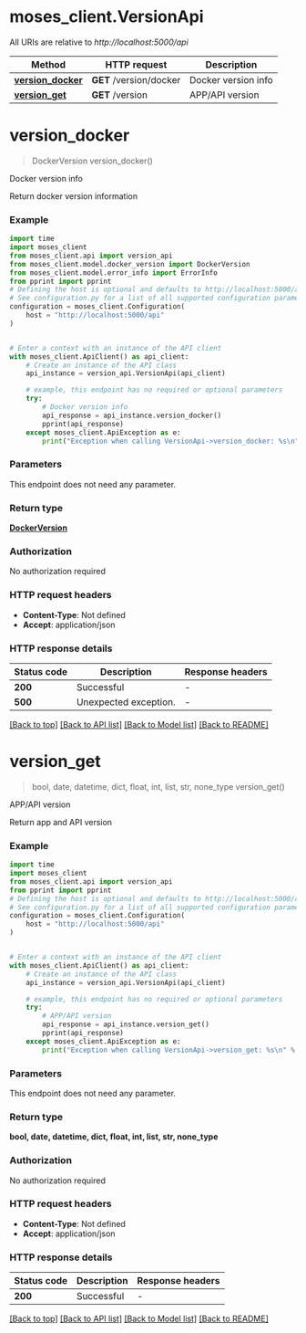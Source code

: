 # moses_client.VersionApi

All URIs are relative to *http://localhost:5000/api*

Method | HTTP request | Description
------------- | ------------- | -------------
[**version_docker**](VersionApi.md#version_docker) | **GET** /version/docker | Docker version info
[**version_get**](VersionApi.md#version_get) | **GET** /version | APP/API version


# **version_docker**
> DockerVersion version_docker()

Docker version info

Return docker version information

### Example

```python
import time
import moses_client
from moses_client.api import version_api
from moses_client.model.docker_version import DockerVersion
from moses_client.model.error_info import ErrorInfo
from pprint import pprint
# Defining the host is optional and defaults to http://localhost:5000/api
# See configuration.py for a list of all supported configuration parameters.
configuration = moses_client.Configuration(
    host = "http://localhost:5000/api"
)


# Enter a context with an instance of the API client
with moses_client.ApiClient() as api_client:
    # Create an instance of the API class
    api_instance = version_api.VersionApi(api_client)

    # example, this endpoint has no required or optional parameters
    try:
        # Docker version info
        api_response = api_instance.version_docker()
        pprint(api_response)
    except moses_client.ApiException as e:
        print("Exception when calling VersionApi->version_docker: %s\n" % e)
```


### Parameters
This endpoint does not need any parameter.

### Return type

[**DockerVersion**](DockerVersion.md)

### Authorization

No authorization required

### HTTP request headers

 - **Content-Type**: Not defined
 - **Accept**: application/json


### HTTP response details
| Status code | Description | Response headers |
|-------------|-------------|------------------|
**200** | Successful |  -  |
**500** | Unexpected exception. |  -  |

[[Back to top]](#) [[Back to API list]](../README.md#documentation-for-api-endpoints) [[Back to Model list]](../README.md#documentation-for-models) [[Back to README]](../README.md)

# **version_get**
> bool, date, datetime, dict, float, int, list, str, none_type version_get()

APP/API version

Return app and API version

### Example

```python
import time
import moses_client
from moses_client.api import version_api
from pprint import pprint
# Defining the host is optional and defaults to http://localhost:5000/api
# See configuration.py for a list of all supported configuration parameters.
configuration = moses_client.Configuration(
    host = "http://localhost:5000/api"
)


# Enter a context with an instance of the API client
with moses_client.ApiClient() as api_client:
    # Create an instance of the API class
    api_instance = version_api.VersionApi(api_client)

    # example, this endpoint has no required or optional parameters
    try:
        # APP/API version
        api_response = api_instance.version_get()
        pprint(api_response)
    except moses_client.ApiException as e:
        print("Exception when calling VersionApi->version_get: %s\n" % e)
```


### Parameters
This endpoint does not need any parameter.

### Return type

**bool, date, datetime, dict, float, int, list, str, none_type**

### Authorization

No authorization required

### HTTP request headers

 - **Content-Type**: Not defined
 - **Accept**: application/json


### HTTP response details
| Status code | Description | Response headers |
|-------------|-------------|------------------|
**200** | Successful |  -  |

[[Back to top]](#) [[Back to API list]](../README.md#documentation-for-api-endpoints) [[Back to Model list]](../README.md#documentation-for-models) [[Back to README]](../README.md)

